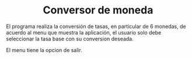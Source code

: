 <h1 align="center"> Conversor de moneda </h1>

<p>El programa realiza la conversión de tasas, en particular de 6 monedas, de acuerdo al menu que muestra la aplicación, el usuario solo debe seleccionar la tasa base con su conversion deseada.</p>

<p>El menu tiene la opcion de salir.</p>
